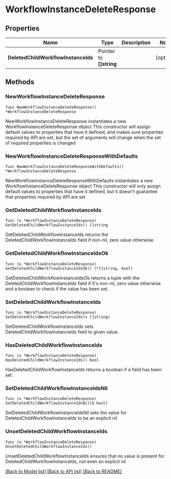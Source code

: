# WorkflowInstanceDeleteResponse

## Properties

Name | Type | Description | Notes
------------ | ------------- | ------------- | -------------
**DeletedChildWorkflowInstanceIds** | Pointer to **[]string** |  | [optional] 

## Methods

### NewWorkflowInstanceDeleteResponse

`func NewWorkflowInstanceDeleteResponse() *WorkflowInstanceDeleteResponse`

NewWorkflowInstanceDeleteResponse instantiates a new WorkflowInstanceDeleteResponse object
This constructor will assign default values to properties that have it defined,
and makes sure properties required by API are set, but the set of arguments
will change when the set of required properties is changed

### NewWorkflowInstanceDeleteResponseWithDefaults

`func NewWorkflowInstanceDeleteResponseWithDefaults() *WorkflowInstanceDeleteResponse`

NewWorkflowInstanceDeleteResponseWithDefaults instantiates a new WorkflowInstanceDeleteResponse object
This constructor will only assign default values to properties that have it defined,
but it doesn't guarantee that properties required by API are set

### GetDeletedChildWorkflowInstanceIds

`func (o *WorkflowInstanceDeleteResponse) GetDeletedChildWorkflowInstanceIds() []string`

GetDeletedChildWorkflowInstanceIds returns the DeletedChildWorkflowInstanceIds field if non-nil, zero value otherwise.

### GetDeletedChildWorkflowInstanceIdsOk

`func (o *WorkflowInstanceDeleteResponse) GetDeletedChildWorkflowInstanceIdsOk() (*[]string, bool)`

GetDeletedChildWorkflowInstanceIdsOk returns a tuple with the DeletedChildWorkflowInstanceIds field if it's non-nil, zero value otherwise
and a boolean to check if the value has been set.

### SetDeletedChildWorkflowInstanceIds

`func (o *WorkflowInstanceDeleteResponse) SetDeletedChildWorkflowInstanceIds(v []string)`

SetDeletedChildWorkflowInstanceIds sets DeletedChildWorkflowInstanceIds field to given value.

### HasDeletedChildWorkflowInstanceIds

`func (o *WorkflowInstanceDeleteResponse) HasDeletedChildWorkflowInstanceIds() bool`

HasDeletedChildWorkflowInstanceIds returns a boolean if a field has been set.

### SetDeletedChildWorkflowInstanceIdsNil

`func (o *WorkflowInstanceDeleteResponse) SetDeletedChildWorkflowInstanceIdsNil(b bool)`

 SetDeletedChildWorkflowInstanceIdsNil sets the value for DeletedChildWorkflowInstanceIds to be an explicit nil

### UnsetDeletedChildWorkflowInstanceIds
`func (o *WorkflowInstanceDeleteResponse) UnsetDeletedChildWorkflowInstanceIds()`

UnsetDeletedChildWorkflowInstanceIds ensures that no value is present for DeletedChildWorkflowInstanceIds, not even an explicit nil

[[Back to Model list]](../README.md#documentation-for-models) [[Back to API list]](../README.md#documentation-for-api-endpoints) [[Back to README]](../README.md)


